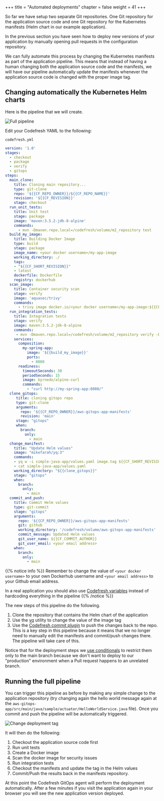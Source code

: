 +++
title = "Automated deployments"
chapter = false
weight = 41
+++

So far we have setup two separate Git repositories. One Git repository
for the application source code and one Git repository for the Kubernetes
manifests (Helm chart in our example application).

In the previous section you have seen how to deploy new versions of your application
by manually opening pull requests in the configuration repository.

We can fully automate this process by changing the Kubernetes manifests as part of the application pipeline. This means that instead of having a human changing both the application source code and the manifests, we will have our pipeline automatically update the manifests whenever the application source code is changed with the proper image tag.

## Changing automatically the Kubernetes Helm charts

Here is the pipeline that we will create.

![Full pipeline](/images/basic_cd/full-pipeline.png)

Edit your Codefresh YAML to the following:

`codefresh.yml`
```yaml
version: '1.0'
stages:
  - checkout
  - package
  - verify
  - gitops
steps:
  main_clone:
    title: Cloning main repository...
    type: git-clone
    repo: '${{CF_REPO_OWNER}}/${{CF_REPO_NAME}}'
    revision: '${{CF_REVISION}}'
    stage: checkout
  run_unit_tests:
    title: Unit test
    stage: package
    image: 'maven:3.5.2-jdk-8-alpine'
    commands:
      - mvn -Dmaven.repo.local=/codefresh/volume/m2_repository test    
  build_my_image:
    title: Building Docker Image
    type: build
    stage: package
    image_name: <your docker username>/my-app-image
    working_directory: ./
    tags:
    - "${{CF_SHORT_REVISION}}"
    - latest
    dockerfile: Dockerfile
    registry: dockerhub
  scan_image:
    title: Container security scan
    stage: verify
    image: 'aquasec/trivy'
    commands:
      - trivy image docker.io/<your docker username>/my-app-image:${{CF_SHORT_REVISION}}  
  run_integration_tests:
    title: Integration tests
    stage: verify
    image: maven:3.5.2-jdk-8-alpine
    commands:
     - mvn -Dmaven.repo.local=/codefresh/volume/m2_repository verify -Dserver.host=http://my-spring-app 
    services:
      composition:
        my-spring-app:
          image: '${{build_my_image}}'
          ports:
            - 8080
      readiness:
        timeoutSeconds: 30
        periodSeconds: 15
        image: byrnedo/alpine-curl
        commands:
          - "curl http://my-spring-app:8080/"    
  clone_gitops:
     title: cloning gitops repo
     type: git-clone
     arguments:
       repo: '${{CF_REPO_OWNER}}/aws-gitops-app-manifests'
       revision: 'main'
     stage: "gitops"
     when:
       branch:
         only:
           - main    
  change_manifest:
    title: "Update Helm values"
    image: "mikefarah/yq:3" 
    commands:
    - yq w -i simple-java-app/values.yaml image.tag ${{CF_SHORT_REVISION}}
    - cat simple-java-app/values.yaml
    working_directory: "${{clone_gitops}}" 
    stage: "gitops"
    when:
      branch:
        only:
          - main 
  commit_and_push:
    title: Commit Helm values
    type: git-commit
    stage: "gitops"
    arguments:
      repo: '${{CF_REPO_OWNER}}/aws-gitops-app-manifests'
      git: github
      working_directory: '/codefresh/volume/aws-gitops-app-manifests'
      commit_message: Updated Helm values
      git_user_name: ${{CF_COMMIT_AUTHOR}}
      git_user_email: <your email address>
    when:
      branch:
        only:
          - main                
```

{{% notice info %}}
Remember to change the value of `<your docker username>` to your own Dockerhub username and `<your email address>` to your Github email address.

In a real application you should also use [Codefresh variables](https://codefresh.io/docs/docs/configure-ci-cd-pipeline/shared-configuration/)
instead of hardcoding everything in the pipeline
{{% /notice %}}

The new steps of this pipeline do the following.

1. Clone the repository that contains the Helm chart of the application
2. Use the [yq](https://github.com/mikefarah/yq) utility to change the value of the image tag
3. Use the [Codefresh commit plugin](https://codefresh.io/steps/step/git-commit) to push the changes back to the repo. This is a key step in this pipeline because it means that we no longer need to manually edit the manifests and commit/push changes
there. The pipeline will take care of this.

Notice that for the deployment steps we [use conditionals](https://codefresh.io/docs/docs/codefresh-yaml/conditional-execution-of-steps/) to restrict them only to the main branch because we don't want to deploy to our "production" environment when a Pull request happens to an unrelated branch.

## Running the full pipeline

You can trigger this pipeline as before by making any simple change to the application repository (try changing again the hello world message again at the `aws-gitops-app/src/main/java/sample/actuator/HelloWorldService.java` file). Once you commit and push
the pipeline will be automatically triggered. 

![Change deployment tag](/images/basic_cd/change-tag.png)

It will then do the following:

1. Checkout the application source code first
1. Run unit tests
1. Create a Docker image
1. Scan the docker image for security issues
1. Run integration tests
1. Checkout the manifests and update the tag in the Helm values
1. Commit/Push the results back in the manifests repository.

At this point the Codefresh GitOps agent will perform the deployment automatically.
After a few minutes if you visit the application again in your browser you will see the new application version deployed.




